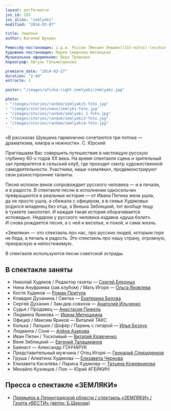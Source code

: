 ```yaml
---
layout: performance
jos_id: 283
jos_alias: "zemlyaki"
modified: "2014-03-07"

title: Земляки
author: Василий Шукшин

Режиссёр-постановщик: з.д.и. России [Михаил Левшин](153-mihail-levshin.html)
Художник-постановщик: Мария Смирнова-Несвицкая
Музыкальное оформление: Вера Трошнева
Хореограф: Айгуль Гильметдинова

premiere_date: "2014-03-27"
duration: "2:40"
entracte: 1

poster: "/images/afisha-right-zemlyaki/zemlyaki.jpg"

photo:
- "/images/stories/random/zemlyaki5-foto.jpg"
- "/images/stories/news/zemlyki-foto.jpg"
- "/images/stories/random/zemlyaki 2-foto.jpg"
- "/images/stories/random/zemlyaki3-foto.jpg"
- "/images/stories/random/zemlyaki4-foto.jpg"
---
```



«В рассказах Шукшина гармонично сочетаются три потока — драматизма, юмора и нежности».
С. Юрский

Приглашаем Вас совершить путешествие в настоящую русскую глубинку 60-х годов ХХ века. На время спектакля сцена и зрительный зал превратятся в сельский клуб, где проходит смотр художественной самодеятельности. Участники, наши «земляки», продемонстрируют свои разносторонние таланты.

Песня испокон веков сопровождает русского человека — и в печали, и в радости. В спектакле песни в исполнении односельчан превращаются в реальные истории — от Ивана Петина жена ушла, да не просто ушла, а сбежала с офицером, а в семье Худяковых родился младенец без отца, а Венька Зяблицкий, тот вообще тещу в туалете заколотил. И каждая такая история оборачивается исповедью. Недаром у русского человека издавна «душа болит». И снова рождается песня, а с ней и веселье, и покой, и сама жизнь.

«Земляки» — это спектакль про нас, про русских людей, которым горе не беда, а печаль в радость. Это спектакль про нашу страну, огромную, прекрасную и непостижимую.

В спектакле используются песни советской эстрады.


## В спектакле заняты

- Николай Худяков / Редактор газеты — [Сергей Бледных](24-blednyh-sergej.html)
- Нина Ануфриева (зав.клубом) / Мать Игоря — [Ольга Яковлева](89-olga-yakovleva.html)
- Костя Худяков — [Роман Притула](50-roman-pritula.html)
- Клавдия Духанина / Светка — [Екатерина Белова](23-belova-ekaterina.html)
- Сергей Духанин / Зам.дир.совхоза — [Анатолий Ильченко](55-anatolii-ilchenko.html)
- Судья / Продавец — [Анастасия Пижель](64-asia-pigel-sergeevna.html)
- Людмила Ярикова — [Ирина Митюшкина](62-irina-mityshkina.html)
- Офицер / Максим Яриков — Виталий ТАКС
- Колька / Лапшин / Шофёр / Парень с гитарой — [Илья Безрук](83-bezryk-ilya.html)
- Людмила / Соня — [Алёна Азарова](86-alena-azarova.html)
- Иван Петин / Тоскливый — [Виталий Кравченко](66-vitalii-kravchenko.html)
- Веня Зяблицкий — [Евгений Талашманов](84-talashmanovevgenii.html)
- Баянист — Александр ГОНЧАРУК
- Представительный мужчина / Отец Игоря — [Геннадий Спириденков](27--gennadij-spiridenkov-za-rf.html)
- Груша / Алевтина Худякова — [Елизавета Чернова](48-chernovaelizaveta.html)
- Елизавета Киселёва / Лариса Худякова — [Татьяна Кожевникова](80-tatiana-kogevnikova.html)
- Михайло Кузнецов / Поп — Юрий АГЕЙКИН


## Пресса о спектакле «ЗЕМЛЯКИ»

- [Премьера в Ленинградской области / спектакль «ЗЕМЛЯКИ» / Газета «ВЕСТИ» (автор: Б.Шарова)](310-premiera-zemlyki-shukshin-pikalovo-1.html)